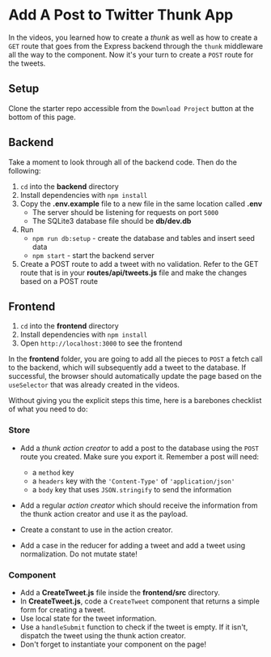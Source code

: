 # Add A Post to Twitter Thunk App

In the videos, you learned how to create a _thunk_ as well as how to create a
`GET` route that goes from the Express backend through the `thunk`
middleware all the way to the component. Now it's your turn to create a `POST`
route for the tweets.

## Setup

Clone the starter repo accessible from the `Download Project` button at the
bottom of this page.

## Backend

Take a moment to look through all of the backend code. Then do the following:

1. `cd` into the __backend__ directory
2. Install dependencies with `npm install`
3. Copy the **.env.example** file to a new file in the same location called
   **.env**
   * The server should be listening for requests on port `5000`
   * The SQLite3 database file should be **db/dev.db**
4. Run
   * `npm run db:setup` - create the database and tables and insert seed data
   * `npm start` - start the backend server
5. Create a POST route to add a tweet with no validation. Refer to the GET route
   that is in your __routes/api/tweets.js__ file and make the changes based on a
   POST route

## Frontend

1. `cd` into the __frontend__ directory
2. Install dependencies with `npm install`
3. Open `http://localhost:3000` to see the frontend

In the __frontend__ folder, you are going to add all the pieces to `POST` a
fetch call to the backend, which will subsequently add a tweet to the database.
If successful, the browser should automatically update the page based on the
`useSelector` that was already created in the videos.

Without giving you the explicit steps this time, here is a barebones checklist
of what you need to do:

### Store

- Add a _thunk action creator_ to add a post to the database using the `POST`
  route you created. Make sure you export it.
  Remember a post will need:

  - a `method` key
  - a `headers` key with the `'Content-Type'` of `'application/json'`
  - a `body` key that uses `JSON.stringify` to send the information

- Add a regular _action creator_ which should receive the information from the
  thunk action creator and use it as the payload.

- Create a constant to use in the action creator.

- Add a case in the reducer for adding a tweet and add a tweet using
  normalization. Do not mutate state!

### Component

- Add a __CreateTweet.js__ file inside the __frontend/src__ directory.
- In __CreateTweet.js__, code a `CreateTweet` component that returns a simple
  form for creating a tweet.
- Use local state for the tweet information.
- Use a `handleSubmit` function to check if the tweet is empty. If it isn't,
  dispatch the tweet using the thunk action creator.
- Don't forget to instantiate your component on the page!
